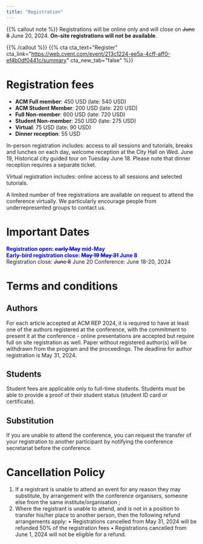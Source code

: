 ```yaml
---
title: "Registration"
---
```


{{% callout note %}}
Registrations will be online only and will close on <s>June 8</s> June 20, 2024. **On-site registrations will not be available**.

{{% /callout %}}
{{% cta cta_text="Register" cta_link="https://web.cvent.com/event/213c1224-ee5a-4cff-aff0-ef4b0df0441c/summary" cta_new_tab="false" %}}



# Registration fees

 - **ACM Full member**: 450 USD (late: 540 USD)
 - **ACM Student Member**: 200 USD (late: 220 USD)
 - **Full Non-member**: 600 USD (late: 720 USD)
 - **Student Non-member**: 250 USD (late: 275 USD)
 - **Virtual**: 75 USD (late: 90 USD)
 - **Dinner reception**: 55 USD

In-person registration includes: access to all sessions and tutorials, breaks and lunches on each day, welcome reception at the City Hall on Wed. June 19, Historical city guided tour on Tuesday June 18. Please note that dinner reception requires a separate ticket.

Virtual registration includes: online access to all sessions and selected tutorials.

A limited number of free registrations are available on request to attend the
conference virtually. We particularly encourage people from underrepresented
groups to contact us.


# Important Dates
<span style=color:blue;font-weight:bold>Registration open: <s>early May</s> mid-May</span>  
<span style=color:blue;font-weight:bold>Early-bird registration close: <s>May 19</s> <s>May 31</s> June 8</span>  
Registration close: <s>June 8</s> June 20
Conference:  June 18-20, 2024  

# Terms and conditions

## Authors
For each article accepted at ACM REP 2024, it is required to have at least one of the authors registered at the conference, with the commitment to present it at the conference - online presentations are accepted but require full on site registration as well. Paper without registered author(s) will be withdrawn from the program and the proceedings. The deadline for author registration is May 31, 2024.

## Students
Student fees are applicable only to full-time students. Students must be able to provide a proof of their student status (student ID card or certificate).

## Substitution
If you are unable to attend the conference, you can request the transfer of your registration to another participant by notifying the conference secretariat before the conference.

# Cancellation Policy
1. If a registrant is unable to attend an event for any reason they may substitute, by arrangement with the conference organisers, someone else from the same institute/organisation ;
2. Where the registrant is unable to attend, and is not in a position to transfer his/her place to another person, then the following refund arrangements apply:
• Registrations cancelled from May 31, 2024 will be refunded 50% of the registration fees
• Registrations cancelled from June 1, 2024  will not be eligible for a refund.
